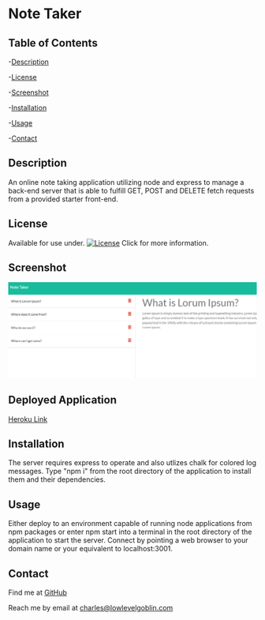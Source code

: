 # Note Taker

## Table of Contents


-[Description](#Description)

-[License](#License)

-[Screenshot](#Screenshot)

-[Installation](#Installation)

-[Usage](#Usage)

-[Contact](#Contact)


## Description
An online note taking application utilizing node and express to manage a back-end server that is able to fulfill GET, POST and DELETE fetch requests from a provided starter front-end. 
  
## License
Available for use under. [![License](https://img.shields.io/badge/License-CC_BY_4.0-blue.svg)](https://creativecommons.org/licenses/by/4.0/) Click for more information.

 
## Screenshot
![Project Screenshot](./img/project-ss.png?raw=true)

## Deployed Application
[Heroku Link](https://charles-tietjen-note-taker.herokuapp.com/)

 
## Installation
The server requires express to operate and also utlizes chalk for colored log messages. Type "npm i" from the root directory of the application to install them and their dependencies.

 
## Usage
Either deploy to an environment capable of running node applications from npm packages or enter npm start into a terminal in the root directory of the application to start the server. Connect by pointing a web browser to your domain name or your equivalent to localhost:3001.

  
## Contact
Find me at [GitHub](https://github.com/charlestietjen)

Reach me by email at charles@lowlevelgoblin.com
 
